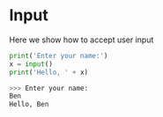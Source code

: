# Input

Here we show how to accept user input

```python
print('Enter your name:')
x = input()
print('Hello, ' + x)

>>> Enter your name:
Ben
Hello, Ben
```